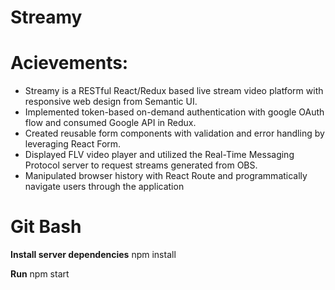 # Streamy

# Acievements:

- Streamy is a RESTful React/Redux based live stream video platform with responsive web design from Semantic UI.
- Implemented token-based on-demand authentication with google OAuth flow and consumed Google API in Redux.
- Created reusable form components with validation and error handling by leveraging React Form.
- Displayed FLV video player and utilized the Real-Time Messaging Protocol server to request streams generated from OBS.
- Manipulated browser history with React Route and programmatically navigate users through the application

# Git Bash

**Install server dependencies**
npm install

**Run**
npm start
